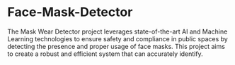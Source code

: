 # Face-Mask-Detector
The Mask Wear Detector project leverages state-of-the-art AI and Machine Learning technologies to ensure safety and compliance in public spaces by detecting the presence and proper usage of face masks. This project aims to create a robust and efficient system that can accurately identify. 
